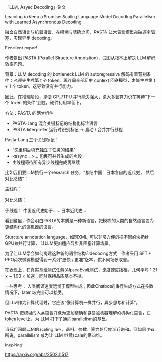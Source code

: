 「LLM, Async Decoding」论文

Learning to Keep a Promise: Scaling Language Model Decoding Parallelism with Learned Asynchronous Decoding

融合自然语言与机器语言，在模糊与精确之间，PASTA 让大语言模型突破逐字阻塞，实现异步 decoding。

Excellent paper! 

作者提出 PASTA (Parallel Structure Annotation)，试图从根本上解决 LLM 解码效率问题。

背景：LLM decoding 的 bottleneck
LLM 的 autoregressive 解码有着苛刻条件：必须先生成第 t 个 token，再连同全部历史 context 回送模型，才能生成第 t + 1 个 token。这导致没有并行能力。

因此，在推理阶段，即便 GPU/TPU 并行能力强大，绝大多数算力仍在等待“下一个 token 的条件”到位，硬件利用率低下。

方法：PASTA 的两大组件
- PASTA-Lang   混合关键标记的结构化标注语言
- PASTA Interpreter  运行时识别标记 → 启动 / 合并并行线程

Pasta-Lang 三个关键标记：
- <promise/>        “这里稍后填充独立子任务的结果”
- <async …>…</async>        包裹可并行生成的片段
- <sync/>        主线程等待所有异步线程完成再继续

比如我们要LLM执行一个research 任务，“总结中国，日本各自的近代史， 然后对比总结”：

主线程：
<promise topic="中国近代史"/>  
<promise topic="日本近代史"/>  
<sync/>  对比总结：

子线程：
<async topic="中国近代史">
中国近代史始于……
</async>
<async topic="日本近代史">
日本近代史……
</async>

看到这里，你会明白PASTA的本质是一种新语言，把模糊的人类的自然语言变为更结构化的偏机器的语言。

Sturcture annotation language，如同XML, 可以非常方便的把不同的块扔给GPU做并行计算， 让LLM更加适应异步非阻塞计算场景。

为了让LLM学会如何构建这种新的语言结构和decoding方式，作者采用 SFT + PPO两次微调模型得到一系列“更快 / 更准”版本，供不同场景取舍。

在表现上，在真实基准测试任务(AlpacaEval)测试，速度速度拨档，几何平均 1.21 × ~ 1.93 × 加速；同时保持品质基本不掉。

一些思考：
人类阅读速度远慢于模型生成；因此Chatbot的串行生成方式在多数情况下，latency完全可以接受。

但LLM作为计算代理时，它应该“像计算机一样并行，异步思考和计算”。

PASTA 把模糊的人类语言升级为更加精确和容易被机器理解的机构化语言，在token level上，为 LLM 打下了通向parallelism的基础。

当我们回顾LLM的scaling law，语料、参数、算力的尺度渐近饱和。但如同作者所说，parallelism 成为让 LLM 继续scale的第四维。

Inspiring!

https://arxiv.org/abs/2502.11517
